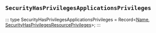 ## `SecurityHasPrivilegesApplicationsPrivileges`
:::
type SecurityHasPrivilegesApplicationsPrivileges = Record<[Name](./Name.md), [SecurityHasPrivilegesResourcePrivileges](./SecurityHasPrivilegesResourcePrivileges.md)>;
:::

